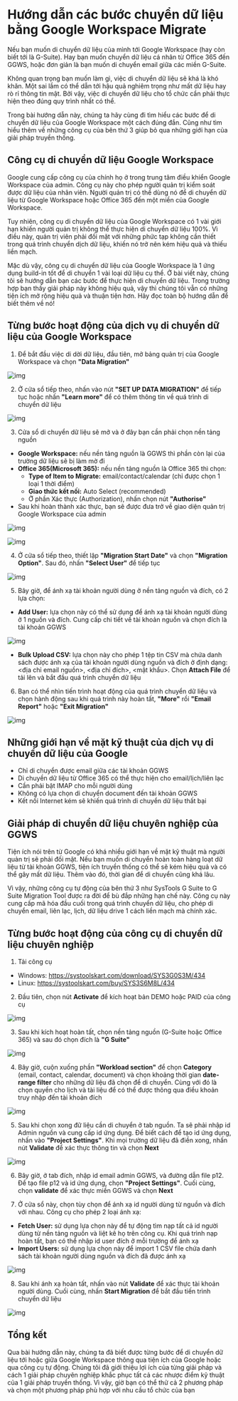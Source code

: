 # Hướng dẫn các bước chuyển dữ liệu bằng Google Workspace Migrate

Nếu bạn muốn di chuyển dữ liệu của mình tới Google Workspace (hay còn biết tới là G-Suite). Hay bạn muốn chuyển dữ liệu cá nhân từ Office 365 đến GGWS, hoặc đơn giản là bạn muốn di chuyển email giữa các miền G-Suite.

Không quan trọng bạn muốn làm gì, việc di chuyển dữ liệu sẽ khá là khó khăn. Một sai lầm có thể dẫn tới hậu quả nghiêm trọng như mất dữ liệu hay rò rỉ thông tin mật. Bởi vậy, việc di chuyển dữ liệu cho tổ chức cần phải thực hiện theo đúng quy trình nhất có thể.

Trong bài hướng dẫn này, chúng ta hãy cùng đi tìm hiểu các bước để di chuyển dữ liệu của Google Workspace một cách đúng đắn. Cũng như tìm hiểu thêm về những công cụ của bên thứ 3 giúp bỏ qua những giới hạn của giải pháp truyền thống.

## Công cụ di chuyển dữ liệu Google Workspace

Google cung cấp công cụ của chính họ ở trong trung tâm điều khiển Google Workspace của admin. Công cụ này cho phép người quản trị kiểm soát được dữ liệu của nhân viên. Người quản trị có thể dùng nó để di chuyển dữ liệu từ Google Workspace hoặc Office 365 đến một miền của Google Workspace.

Tuy nhiên, công cụ di chuyển dữ liệu của Google Workspace có 1 vài giới hạn khiến người quản trị không thể thực hiện di chuyển dữ liệu 100%. Vì điều này, quản trị viên phải đối mặt với những phức tạp không cần thiết trong quá trình chuyển dịch dữ liệu, khiến nó trở nên kém hiệu quả và thiếu liền mạch.

Mặc dù vậy, công cụ di chuyển dữ liệu của Google Workspace là 1 ứng dụng build-in tốt để di chuyển 1 vài loại dữ liệu cụ thể. Ở bài viết này, chúng tôi sẽ hướng dẫn bạn các bước để thực hiện di chuyển dữ liệu. Trong trường hợp bạn thấy giải pháp này không hiệu quả, vậy thì chúng tôi vẫn có những tiện ích mở rộng hiệu quả và thuận tiện hơn. Hãy đọc toàn bộ hướng dẫn để biết thêm về nó!

## Từng bước hoạt động của dịch vụ di chuyển dữ liệu của Google Workspace

1. Để bắt đầu việc di dời dữ liệu, đầu tiên, mở bảng quản trị của Google Workspace và chọn **"Data Migration"**

![img](https://www.datarecovery.institute/wp-content/uploads/2020/11/1-1.png)

2. Ở cửa sổ tiếp theo, nhấn vào nút **"SET UP DATA MIGRATION"** để tiếp tục hoặc nhấn **"Learn more"** để có thêm thông tin về quá trình di chuyển dữ liệu

![img](https://www.datarecovery.institute/wp-content/uploads/2020/11/2-1.png)

3. Cửa sổ di chuyển dữ liệu sẽ mở và ở đây bạn cần phải chọn nền tảng nguồn

- **Google Workspace:** nếu nền tảng nguồn là GGWS thì phần còn lại của trường dữ liệu sẽ bị làm mờ đi
- **Office 365(Microsoft 365):** nếu nền tảng nguồn là Office 365 thì chọn:
    - **Type of Item to Migrate:** email/contact/calendar (chỉ được chọn 1 loại 1 thời điểm)
    - **Giao thức kết nối:** Auto Select (recommended)
    - Ở phần Xác thực (Authorization), nhấn chọn nút **"Authorise"**
- Sau khi hoàn thành xác thực, bạn sẽ được đưa trở về giao diện quản trị Google Workspace của admin

![img](https://www.datarecovery.institute/wp-content/uploads/2020/11/microsoft-4-1024x450.png)

![img](https://www.datarecovery.institute/wp-content/uploads/2020/11/microsoft-5.png)

4. Ở cửa sổ tiếp theo, thiết lập **"Migration Start Date"** và chọn **"Migration Option"**. Sau đó, nhấn **"Select User"** để tiếp tục

![img](https://www.datarecovery.institute/wp-content/uploads/2020/11/4.png)

5. Bây giờ, để ánh xạ tài khoản người dùng ở nền tảng nguồn và đích, có 2 lựa chọn:

- **Add User:** lựa chọn này có thể sử dụng để ánh xạ tài khoản người dùng ở 1 nguồn và đích. Cung cấp chi tiết về tài khoản nguồn và chọn đích là tài khoản GGWS

![img](https://www.datarecovery.institute/wp-content/uploads/2020/11/8.png)

- **Bulk Upload CSV:** lựa chọn này cho phép 1 tệp tin CSV mà chứa danh sách được ánh xạ của tài khoản người dùng nguồn và đích ở định dạng: <địa chỉ email nguồn>, <địa chỉ đích>, <mật khẩu>. Chọn **Attach File** để tải lên và bắt đầu quá trình chuyển dữ liệu

6. Bạn có thể nhìn tiến trình hoạt động của quá trình chuyển dữ liệu và chọn hành động sau khi quá trình này hoàn tất, **"More"** rồi **"Email Report"** hoặc **"Exit Migration"**

![img](https://www.datarecovery.institute/wp-content/uploads/2020/11/13.png)

## Những giới hạn về mặt kỹ thuật của dịch vụ di chuyển dữ liệu của Google

- Chỉ di chuyển được email giữa các tài khoản GGWS
- Di chuyền dữ liệu từ Office 365 có thể thực hiện cho email/lịch/liên lạc
- Cần phải bật IMAP cho mỗi người dùng
- Không có lựa chọn di chuyển document đến tài khoản GGWS
- Kết nối Internet kém sẽ khiến quá trình di chuyển dữ liệu thất bại

## Giải pháp di chuyển dữ liệu chuyên nghiệp của GGWS

Tiện ích nói trên từ Google có khá nhiều giới hạn về mặt kỹ thuật mà người quản trị sẽ phải đối mặt. Nếu bạn muốn di chuyển hoàn toàn hàng loạt dữ liệu từ tài khoản GGWS, tiện ích truyền thống có thể sẽ kém hiệu quả và có thể gây mất dữ liệu. Thêm vào đó, thời gian để di chuyển cũng khá lâu.

Vì vậy, những công cụ tự động của bên thứ 3 như SysTools G Suite to G Suite Migration Tool được ra đời để bù đắp những hạn chế này. Công cụ này cung cấp mã hóa đầu cuối trong quá trình chuyển dữ liệu, cho phép di chuyển email, liên lạc, lịch, dữ liệu drive 1 cách liền mạch mà chính xác.

## Từng bước hoạt động của công cụ di chuyển dữ liệu chuyên nghiệp

1. Tải công cụ

- Windows: https://systoolskart.com/download/SYS3G0S3M/434
- Linux: https://systoolskart.com/buy/SYS3S6M8L/434

2. Đầu tiên, chọn nút **Activate** để kích hoạt bản DEMO hoặc PAID của công cụ

![img](https://www.datarecovery.institute/wp-content/uploads/2020/11/1-2.png)

3. Sau khi kích hoạt hoàn tất, chọn nền tảng nguồn (G-Suite hoặc Office 365) và sau đó chọn đích là **"G Suite"**

![img](https://www.datarecovery.institute/wp-content/uploads/2020/11/2-2.png)

4. Bây giờ, cuộn xuống phần **"Workload section"** để chọn **Category** (email, contact, calendar, document) và chọn khoảng thời gian **date-range filter** cho những dữ liệu đã chọn để di chuyển. Cùng với đó là chọn quyền cho lịch và tài liệu để có thể được thông qua điều khoản truy nhập đến tài khoản đích

![img](https://www.datarecovery.institute/wp-content/uploads/2020/11/3-1.png)

5. Sau khi chọn xong đữ liệu cần di chuyển ở tab nguồn. Ta sẽ phải nhập id Admin nguồn và cung cấp id ứng dụng. Để biết cách để tạo id ứng dụng, nhấn vào **"Project Settings"**. Khi mọi trường dữ liệu đã điền xong, nhấn nút **Validate** để xác thực thông tin và chọn **Next**

![img](https://www.datarecovery.institute/wp-content/uploads/2020/11/4-1.png)

6. Bây giờ, ở tab đích, nhập id email admin GGWS, và đường dẫn file p12. Để tạo file p12 và id ứng dụng, chọn **"Project Settings"**. Cuối cùng, chọn **validate** để xác thực miền GGWS và chọn **Next**

7. Ở cửa sổ này, chọn tùy chọn để ánh xạ id người dùng từ nguồn và đích với nhau. Công cụ cho phép 2 loại ánh xạ:

- **Fetch User:** sử dụng lựa chọn này để tự động tìm nạp tất cả id người dùng từ nền tảng nguồn và liệt kê họ trên công cụ. Khi quá trình nạp hoàn tất, bạn có thể nhập id user đích ở mỗi trường để ánh xạ
- **Import Users:** sử dụng lựa chọn này để import 1 CSV file chứa danh sách tài khoản người dùng nguồn và đích đã được ánh xạ

![img](https://www.datarecovery.institute/wp-content/uploads/2020/11/6-1.png)

8. Sau khi ánh xạ hoàn tất, nhấn vào nút **Validate** để xác thực tài khoản người dùng. Cuối cùng, nhấn **Start Migration** để bắt đầu tiến trình chuyển dữ liệu

![img](https://www.datarecovery.institute/wp-content/uploads/2020/11/user-validate-screen.png)

## Tổng kết

Qua bài hướng dẫn này, chúng ta đã biết được từng bước để di chuyển dữ liệu tới hoặc giữa Google Workspace thông qua tiện ích của Google hoặc qua công cụ tự động. Chúng tôi đã giới thiệu lợi ích của từng giải pháp và cách 1 giải pháp chuyên nghiệp khắc phục tất cả các nhược điểm kỹ thuật của 1 giải pháp truyền thống. Vì vậy, giờ bạn có thể thử cả 2 phương pháp và chọn một phương pháp phù hợp với nhu cầu tổ chức của bạn